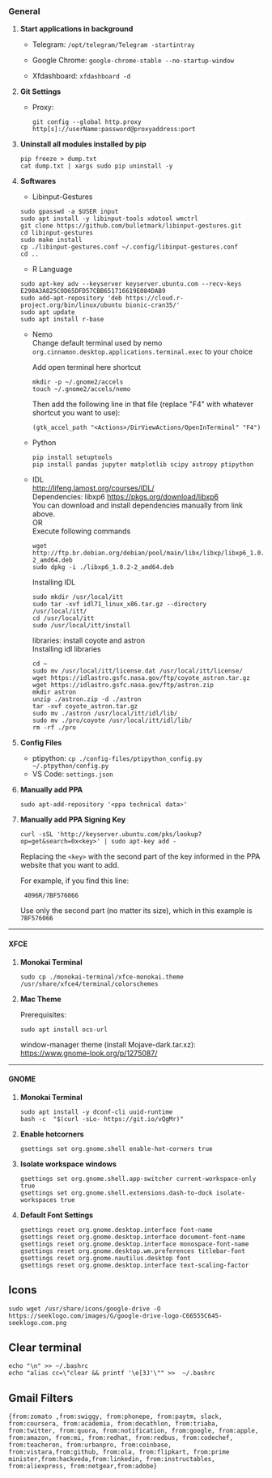 ### General

1. **Start applications in background**
   
    - Telegram: `/opt/telegram/Telegram -startintray`
    
    - Google Chrome: `google-chrome-stable --no-startup-window`
    
    - Xfdashboard: `xfdashboard -d`
    
      
    
2. **Git Settings**

   - Proxy:

     ```shell
     git config --global http.proxy http[s]://userName:password@proxyaddress:port
     ```

     

3. **Uninstall all modules installed by pip**

    ```shell
    pip freeze > dump.txt
    cat dump.txt | xargs sudo pip uninstall -y
    ```

    

4. **Softwares**

    - Libinput-Gestures

    ```shell
    sudo gpasswd -a $USER input
    sudo apt install -y libinput-tools xdotool wmctrl
    git clone https://github.com/bulletmark/libinput-gestures.git
    cd libinput-gestures
    sudo make install
    cp ./libinput-gestures.conf ~/.config/libinput-gestures.conf
    cd ..
    ```

    - R Language  

    ```shell
    sudo apt-key adv --keyserver keyserver.ubuntu.com --recv-keys E298A3A825C0D65DFD57CBB651716619E084DAB9
    sudo add-apt-repository 'deb https://cloud.r-project.org/bin/linux/ubuntu bionic-cran35/'
    sudo apt update
    sudo apt install r-base
    ```
    
    - Nemo  
      Change default terminal used by nemo  
      `org.cinnamon.desktop.applications.terminal.exec` to your choice
    
      Add open terminal here shortcut
      ```shell
      mkdir -p ~/.gnome2/accels
      touch ~/.gnome2/accels/nemo
      ```
      
      Then add the following line in that file (replace "F4" with whatever shortcut you want to use):
      ```shell
      (gtk_accel_path "<Actions>/DirViewActions/OpenInTerminal" "F4")
      ```
    - Python
      ```shell
      pip install setuptools
      pip install pandas jupyter matplotlib scipy astropy ptipython
      ```
    - IDL  
      http://lifeng.lamost.org/courses/IDL/    
      Dependencies: libxp6 https://pkgs.org/download/libxp6  
      You can download and install dependencies manually from link above.  
      OR  
      Execute following commands  
      ```shell
      wget http://ftp.br.debian.org/debian/pool/main/libx/libxp/libxp6_1.0.2-2_amd64.deb
      sudo dpkg -i ./libxp6_1.0.2-2_amd64.deb
      ```
      
      Installing IDL  
      ```shell
      sudo mkdir /usr/local/itt
      sudo tar -xvf idl71_linux_x86.tar.gz --directory /usr/local/itt/
      cd /usr/local/itt
      sudo /usr/local/itt/install
      ```
      
      libraries: install coyote and astron  
      Installing idl libraries
      ```shell
      cd ~
      sudo mv /usr/local/itt/license.dat /usr/local/itt/license/
      wget https://idlastro.gsfc.nasa.gov/ftp/coyote_astron.tar.gz
      wget https://idlastro.gsfc.nasa.gov/ftp/astron.zip
      mkdir astron
      unzip ./astron.zip -d ./astron
      tar -xvf coyote_astron.tar.gz
      sudo mv ./astron /usr/local/itt/idl/lib/
      sudo mv ./pro/coyote /usr/local/itt/idl/lib/
      rm -rf ./pro
      ```
      
      
5. **Config Files**

    - ptipython: `cp ./config-files/ptipython_config.py ~/.ptpython/config.py`
    - VS Code: `settings.json`

6. **Manually add PPA**
   ```shell
   sudo apt-add-repository '<ppa technical data>'
   ```

7. **Manually add PPA Signing Key**
   ```shell
   curl -sSL 'http://keyserver.ubuntu.com/pks/lookup?op=get&search=0x<key>' | sudo apt-key add -
   ```
   Replacing the `<key>` with the second part of the key informed in the PPA website that you want to add.

   For example, if you find this line:
   ```shell
    4096R/7BF576066
   ```
   Use only the second part (no matter its size), which in this example is `7BF576066`

---

#### XFCE

1. **Monokai Terminal**  

    ```shell
    sudo cp ./monokai-terminal/xfce-monokai.theme /usr/share/xfce4/terminal/colorschemes
    ```
    
2. **Mac Theme**

    Prerequisites:

    ``` shell
    sudo apt install ocs-url
    ```

    window-manager theme (install Mojave-dark.tar.xz): https://www.gnome-look.org/p/1275087/

---

#### GNOME

1. **Monokai Terminal**

    ```shell
    sudo apt install -y dconf-cli uuid-runtime
    bash -c  "$(curl -sLo- https://git.io/vQgMr)"
    ```

2. **Enable hotcorners**  

    ```shell
    gsettings set org.gnome.shell enable-hot-corners true
    ```

3. **Isolate workspace windows**

    ```shell
    gsettings set org.gnome.shell.app-switcher current-workspace-only true
    gsettings set org.gnome.shell.extensions.dash-to-dock isolate-workspaces true
    ```

4. **Default Font Settings**

    ```shell
    gsettings reset org.gnome.desktop.interface font-name
    gsettings reset org.gnome.desktop.interface document-font-name
    gsettings reset org.gnome.desktop.interface monospace-font-name
    gsettings reset org.gnome.desktop.wm.preferences titlebar-font
    gsettings reset org.gnome.nautilus.desktop font
    gsettings reset org.gnome.desktop.interface text-scaling-factor
    ```
## Icons
```shell
sudo wget /usr/share/icons/google-drive -O https://seeklogo.com/images/G/google-drive-logo-C66555C645-seeklogo.com.png
```
## Clear terminal
```shell
echo "\n" >> ~/.bashrc
echo "alias cc=\"clear && printf '\e[3J'\"" >>  ~/.bashrc
```

## Gmail Filters
`{from:zomato ,from:swiggy, from:phonepe, from:paytm, slack, from:coursera, from:academia, from:decathlon, from:triaba, from:twitter, from:quora, from:notification, from:google, from:apple, from:amazon, from:mi, from:redhat,
from:redbus, from:codechef, from:teacheron, from:urbanpro, from:coinbase, from:vistara,from:github, from:ola, from:flipkart, from:prime minister,from:hackveda,from:linkedin, from:instructables, from:aliexpress, from:netgear,from:adobe}`
